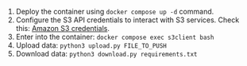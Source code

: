 1) Deploy the container using ```docker compose up -d``` command.
2) Configure the S3 API credentials to interact with S3 services. Check this: [Amazon S3 credentials](https://docs.aws.amazon.com/IAM/latest/UserGuide/id_credentials_access-keys.html).
3) Enter into the container: ``docker compose exec s3client bash``
4) Upload data: ``python3 upload.py FILE_TO_PUSH``
5) Download data: ``python3 download.py requirements.txt``